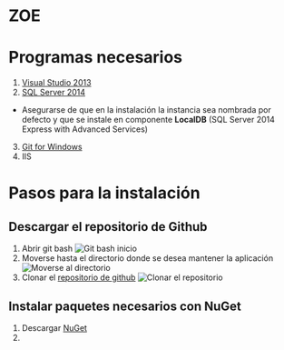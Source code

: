 ZOE
===

#  Programas necesarios
1. [Visual Studio 2013](http://www.visualstudio.com/en-us/news/vs2013-community-vs.aspx)
2. [SQL Server 2014](http://msdn.microsoft.com/en-us/evalcenter/dn434042.aspx)
  - Asegurarse de que en la instalación la instancia sea nombrada por defecto
  y que se instale en componente **LocalDB** (SQL Server 2014 Express with Advanced Services)
3. [Git for Windows](http://git-scm.com/download/win)
4. IIS

# Pasos para la instalación
## Descargar el repositorio de Github
1. Abrir git bash
   ![Git bash inicio](http://res.cloudinary.com/dodpsiyv0/image/upload/v1416579669/Captura_tpidhx.png)
2. Moverse hasta el directorio donde se desea mantener la aplicación
   ![Moverse al directorio](http://res.cloudinary.com/dodpsiyv0/image/upload/v1416579844/Captura1_rfydz5.png)
3. Clonar el [repositorio de github](https://github.com/efgm1024/ZOE)
   ![Clonar el repositorio](http://res.cloudinary.com/dodpsiyv0/image/upload/v1416580035/Captura2_sv3maa.png)

## Instalar paquetes necesarios con NuGet
1. Descargar [NuGet](http://nuget.org/nuget.exe)
2.

